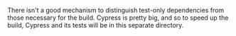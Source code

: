 There isn't a good mechanism to distinguish test-only dependencies from those necessary for the build. Cypress is pretty big, and so to speed up the build, Cypress and its tests will be in this separate directory.